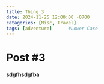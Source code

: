 ```yaml
---
title: Thing_3
date: 2024-11-25 12:00:00 -0700
catagories: [Misc, Travel]
tags: [adventure]      #Lower Case
---
```


# Post #3

#### sdgfhsdgfba
